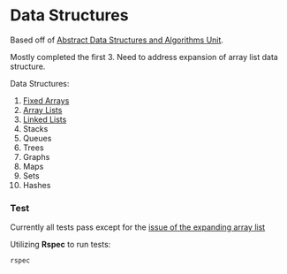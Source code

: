 # Data Structures

Based off of [Abstract Data Structures and Algorithms Unit](https://github.com/Devbootcamp/data-structures-and-algorithms-unit).

Mostly completed the first 3. Need to address expansion of array list data structure.

Data Structures:

 1. [Fixed Arrays](lib/fixed_array.rb)
 2. [Array Lists](lib/array_list.rb)
 3. [Linked Lists](lib/linked_list.rb)
 4.  Stacks
 5.  Queues
 6.  Trees
 7.  Graphs
 8.  Maps
 9.  Sets
 10.  Hashes

### Test

Currently all tests pass except for the [issue of the expanding array list](https://github.com/ThuyNT13/data_structures/issues/1)

Utilizing **Rspec** to run tests:

```bash
rspec
```
